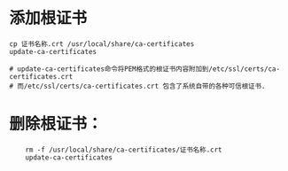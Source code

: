 # 添加根证书
	cp 证书名称.crt /usr/local/share/ca-certificates
	update-ca-certificates

	# update-ca-certificates命令将PEM格式的根证书内容附加到/etc/ssl/certs/ca-certificates.crt 
	# 而/etc/ssl/certs/ca-certificates.crt 包含了系统自带的各种可信根证书.
 
# 删除根证书：
		rm -f /usr/local/share/ca-certificates/证书名称.crt
		update-ca-certificates
